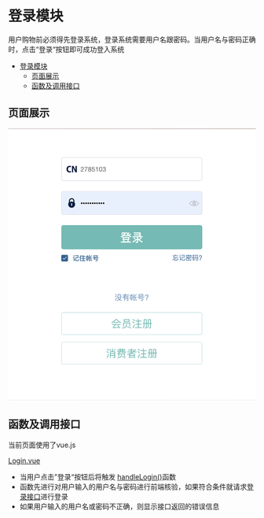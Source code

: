 # 登录模块

用户购物前必须得先登录系统，登录系统需要用户名跟密码。当用户名与密码正确时，点击“登录“按钮即可成功登入系统

<!-- TOC -->

- [登录模块](#登录模块)
  - [页面展示](#页面展示)
  - [函数及调用接口](#函数及调用接口)

<!-- /TOC -->

## 页面展示

![image](./images/login_pc.png)

## 函数及调用接口
当前页面使用了vue.js

[Login.vue](https://gitlab.kyani.cn/kyani-inc/kyani-shop-pc/blob/master/src/views/login/Login.vue)

- 当用户点击”登录“按钮后将触发 [handleLogin()](https://gitlab.kyani.cn/kyani-inc/kyani-shop-pc/blob/master/src/views/login/Login.vue#L101)函数
- 函数先进行对用户输入的用户名与密码进行前端核验，如果符合条件就请求[登录接口](https://gitlab.kyani.cn/kyani-inc/kyani-shop-pc/blob/master/src/api/urls.js#L7)进行登录
- 如果用户输入的用户名或密码不正确，则显示接口返回的错误信息
